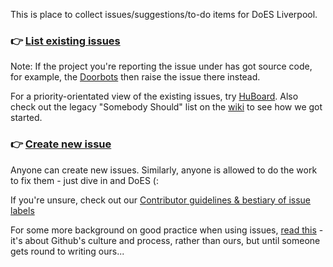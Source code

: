 This is place to collect issues/suggestions/to-do items for DoES Liverpool.

### :point_right: [List existing issues](https://github.com/DoESLiverpool/somebody-should/issues)

Note: If the project you're reporting the issue under has got source code, for example, the [Doorbots](https://github.com/DoESLiverpool/doorbot-setup) then raise the issue there instead.

For a priority-orientated view of the existing issues, try [HuBoard](https://huboard.com/DoESliverpool/somebody-should). Also check out the legacy "Somebody Should" list on the [wiki](http://wiki.doesliverpool.com/HackTheSpace) to see how we got started.

### :point_right: [Create new issue](https://github.com/DoESLiverpool/somebody-should/issues/new)

Anyone can create new issues.  Similarly, anyone is allowed to do the work to fix them - just dive in and DoES (:

If you're unsure, check out our [Contributor guidelines & bestiary of issue labels](https://github.com/DoESLiverpool/somebody-should/blob/master/CONTRIBUTING.md)

For some more background on good practice when using issues, [read this](http://ben.balter.com/2014/11/06/rules-of-communicating-at-github/) - it's about Github's culture and process, rather than ours, but until someone gets round to writing ours...
